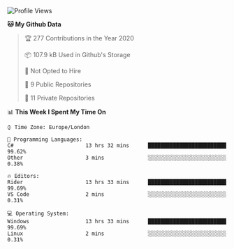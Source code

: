 <!--START_SECTION:waka-->
![Profile Views](http://img.shields.io/badge/Profile%20Views-0-blue)

**🐱 My Github Data** 

> 🏆 277 Contributions in the Year 2020
 > 
> 📦 107.9 kB Used in Github's Storage 
 > 
> 🚫 Not Opted to Hire
 > 
> 📜 9 Public Repositories
 > 
> 🔑 11 Private Repositories 

📊 **This Week I Spent My Time On** 

```text
⌚︎ Time Zone: Europe/London

💬 Programming Languages: 
C#                       13 hrs 32 mins      █████████████████████████   99.62% 
Other                    3 mins              ░░░░░░░░░░░░░░░░░░░░░░░░░   0.38%

🔥 Editors: 
Rider                    13 hrs 33 mins      █████████████████████████   99.69% 
VS Code                  2 mins              ░░░░░░░░░░░░░░░░░░░░░░░░░   0.31%

💻 Operating System: 
Windows                  13 hrs 33 mins      █████████████████████████   99.69% 
Linux                    2 mins              ░░░░░░░░░░░░░░░░░░░░░░░░░   0.31%

```


<!--END_SECTION:waka-->